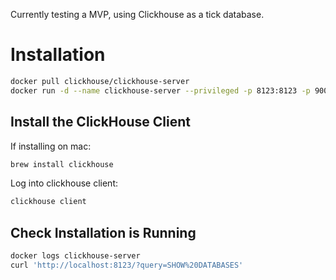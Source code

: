 
Currently testing a MVP, using Clickhouse as a tick database.

# Installation
``` bash
docker pull clickhouse/clickhouse-server
docker run -d --name clickhouse-server --privileged -p 8123:8123 -p 9000:9000 -p 9009:9009 clickhouse/clickhouse-server```
```

## Install the ClickHouse Client
If installing on mac:
``` bash
brew install clickhouse
```

Log into clickhouse client:
``` bash
clickhouse client
```

## Check Installation is Running
``` bash
docker logs clickhouse-server
curl 'http://localhost:8123/?query=SHOW%20DATABASES'
```